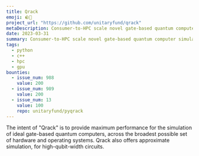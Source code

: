 ```yaml
---
title: Qrack
emoji: 🪨🔨
project_url: "https://github.com/unitaryfund/qrack"
metaDescription: Consumer-to-HPC scale novel gate-based quantum computer simulator
date: 2023-03-31
summary: Consumer-to-HPC scale novel gate-based quantum computer simulator
tags:
  - python
  - c++
  - hpc
  - gpu
bounties:
  - issue_num: 988
    value: 200
  - issue_num: 989
    value: 200
  - issue_num: 13
    value: 100
    repo: unitaryfund/pyqrack
---
```


The intent of "Qrack" is to provide maximum performance for the simulation of ideal gate-based quantum computers, across the broadest possible set of hardware and operating systems. Qrack also offers approximate simulation, for high-qubit-width circuits.
